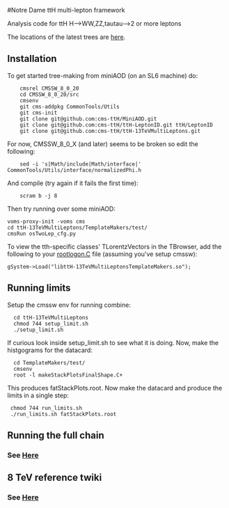 #Notre Dame ttH multi-lepton framework

Analysis code for ttH H-->WW,ZZ,tautau-->2 or more leptons

The locations of the latest trees are [here](https://twiki.cern.ch/twiki/bin/view/CMS/NotreDameTrees).

## Installation

To get started tree-making from miniAOD (on an SL6 machine) do:        
        
        cmsrel CMSSW_8_0_20
        cd CMSSW_8_0_20/src
        cmsenv        
        git cms-addpkg CommonTools/Utils
        git cms-init
        git clone git@github.com:cms-ttH/MiniAOD.git
        git clone git@github.com:cms-ttH/ttH-LeptonID.git ttH/LeptonID
        git clone git@github.com:cms-ttH/ttH-13TeVMultiLeptons.git

For now, CMSSW_8_0_X (and later) seems to be broken so edit the following:

    	sed -i 's|Math/include|Math/interface|' CommonTools/Utils/interface/normalizedPhi.h

And compile (try again if it fails the first time):

        scram b -j 8

Then try running over some miniAOD:

	voms-proxy-init -voms cms
	cd ttH-13TeVMultiLeptons/TemplateMakers/test/
	cmsRun osTwoLep_cfg.py

To view the tth-specific classes' TLorentzVectors in the TBrowser, add the following to your [rootlogon.C](https://github.com/cms-ttH/ttH-13TeVMultiLeptons/blob/master/doc/rootlogon.C) file (assuming you've setup cmssw):
   	
	gSystem->Load("libttH-13TeVMultiLeptonsTemplateMakers.so");

## Running limits

Setup the cmssw env for running combine:
      
      cd ttH-13TeVMultiLeptons
      chmod 744 setup_limit.sh
      ./setup_limit.sh
      
If curious look inside setup_limit.sh to see what it is doing. Now, make the histgograms for the datacard:
   	   
      cd TemplateMakers/test/
      cmsenv
      root -l makeStackPlotsFinalShape.C+

This produces fatStackPlots.root. Now make the datacard and produce the limits in a single step:

     chmod 744 run_limits.sh
     ./run_limits.sh fatStackPlots.root

## Running the full chain

### See [Here](https://github.com/cms-ttH/ttH-13TeVMultiLeptons/blob/master/doc/GENERAL.md)

## 8 TeV reference twiki

### See [Here](https://twiki.cern.ch/twiki/bin/view/CMSPublic/NovaDilWorkflow) 